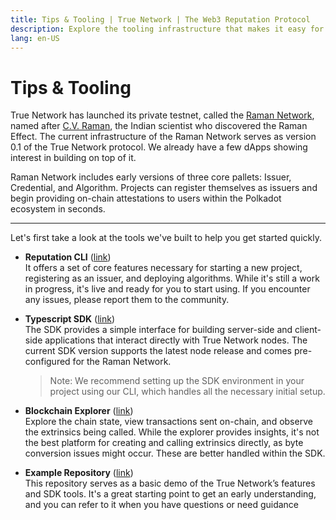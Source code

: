 ```yaml
---
title: Tips & Tooling | True Network | The Web3 Reputation Protocol
description: Explore the tooling infrastructure that makes it easy for you to build on top of True Network's On-Chain Attestation & Reputation.
lang: en-US
---
```


# Tips & Tooling

True Network has launched its private testnet, called the [Raman Network](https://raman.truenetwork.io), named after [C.V. Raman](https://en.wikipedia.org/wiki/C._V._Raman), the Indian scientist who discovered the Raman Effect. The current infrastructure of the Raman Network serves as version 0.1 of the True Network protocol. We already have a few dApps showing interest in building on top of it.

Raman Network includes early versions of three core pallets: Issuer, Credential, and Algorithm. Projects can register themselves as issuers and begin providing on-chain attestations to users within the Polkadot ecosystem in seconds.

---

Let's first take a look at the tools we've built to help you get started quickly.

- **Reputation CLI** ([link](https://www.npmjs.com/package/reputation-cli))<br/>
It offers a set of core features necessary for starting a new project, registering as an issuer, and deploying algorithms. While it's still a work in progress, it's live and ready for you to start using. If you encounter any issues, please report them to the community.


- **Typescript SDK** ([link](https://www.npmjs.com/package/@truenetworkio/sdk))<br/>
The SDK provides a simple interface for building server-side and client-side applications that interact directly with True Network nodes. The current SDK version supports the latest node release and comes pre-configured for the Raman Network.
  > Note: We recommend setting up the SDK environment in your project using our CLI, which handles all the necessary initial setup.


- **Blockchain Explorer** ([link](https://truenetwork.io/explorer/raman))<br/>
Explore the chain state, view transactions sent on-chain, and observe the extrinsics being called. While the explorer provides insights, it's not the best platform for creating and calling extrinsics directly, as byte conversion issues might occur. These are better handled within the SDK.

- **Example Repository** ([link](https://github.com/TrueNetworkIO/true-example))<br/>
This repository serves as a basic demo of the True Network’s features and SDK tools. It's a great starting point to get an early understanding, and you can refer to it when you have questions or need guidance